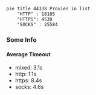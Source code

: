 
```mermaid
pie title 44338 Proxies in list
    "HTTP" : 18185
    "HTTPS": 4538
    "SOCKS" : 25584
```

### Some Info
#### Average Timeout

- mixed: 3.1s
- http: 1.1s
- https: 8.4s
- socks: 4.6s